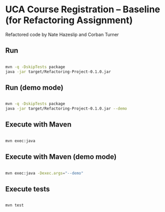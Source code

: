 # UCA Course Registration – Baseline (for Refactoring Assignment)

Refactored code by Nate Hazeslip and Corban Turner

## Run
```bash

mvn -q -DskipTests package
java -jar target/Refactoring-Project-0.1.0.jar

```

## Run (demo mode)
```bash

mvn -q -DskipTests package
java -jar target/Refactoring-Project-0.1.0.jar --demo

```

## Execute with Maven
```bash

mvn exec:java

```

## Execute with Maven (demo mode)
```bash

mvn exec:java -Dexec.args="--demo"

```

## Execute tests
```bash

mvn test

```